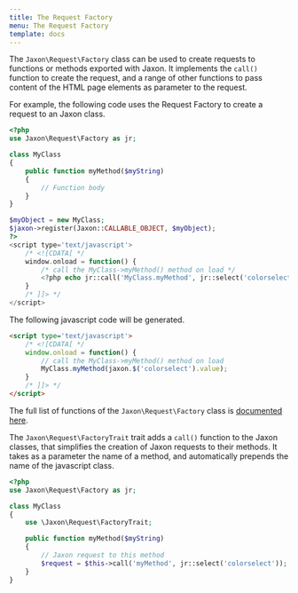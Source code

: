 ```yaml
---
title: The Request Factory
menu: The Request Factory
template: docs
---
```


The `Jaxon\Request\Factory` class can be used to create requests to functions or methods exported with Jaxon.
It implements the `call()` function to create the request, and a range of other functions to pass content of the HTML page elements as parameter to the request.

For example, the following code uses the Request Factory to create a request to an Jaxon class.

```php
<?php
use Jaxon\Request\Factory as jr;

class MyClass
{
    public function myMethod($myString)
    {
        // Function body
    }
}

$myObject = new MyClass;
$jaxon->register(Jaxon::CALLABLE_OBJECT, $myObject);
?>
<script type='text/javascript'>
    /* <![CDATA[ */
    window.onload = function() {
        /* call the MyClass->myMethod() method on load */
        <?php echo jr::call('MyClass.myMethod', jr::select('colorselect')) ?>;
    }
    /* ]]> */
</script>
```

The following javascript code will be generated. 
```html
<script type='text/javascript'>
    /* <![CDATA[ */
    window.onload = function() {
        // call the MyClass->myMethod() method on load
        MyClass.myMethod(jaxon.$('colorselect').value);
    }
    /* ]]> */
</script>
```

The full list of functions of the `Jaxon\Request\Factory` class is [documented here](http://www.jaxon-php.org/docs/api/class-Jaxon.Request.Factory.html).

The `Jaxon\Request\FactoryTrait` trait adds a `call()` function to the Jaxon classes, that simplifies the creation of Jaxon requests to their methods.
It takes as a parameter the name of a method, and automatically prepends the name of the javascript class.
```php
<?php
use Jaxon\Request\Factory as jr;

class MyClass
{
    use \Jaxon\Request\FactoryTrait;

    public function myMethod($myString)
    {
        // Jaxon request to this method
        $request = $this->call('myMethod', jr::select('colorselect'));
    }
}
```
